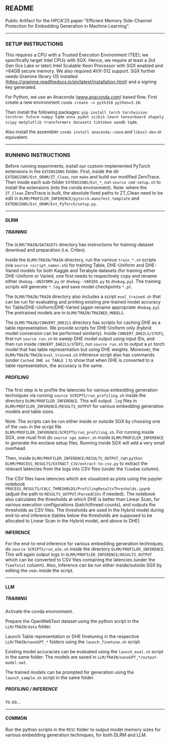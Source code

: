 
## README

Public Artifact for the HPCA'25 paper "Efficient Memory Side-Channel Protection for Embedding Generation in Machine Learning".

---


### SETUP INSTRUCTIONS

This requires a CPU with a Trusted Execution Environment (TEE); we specifically target Intel CPUs with SGX. 
Hence, we require at least a 3rd Gen (Ice Lake or later) Intel Scalable Xeon Processor with SGX enabled and >64GB secure memory.
We also required AVX-512 support.
SGX further needs Gramine library OS installed (https://gramine.readthedocs.io/en/latest/installation.html) and a signing key generated.

For Python, we use an Anaconda (www.anaconda.com) based flow.
First create a new environment `conda create -n pyth310 python=3.10`.

Then install the following packages:
`pip install torch torchvision torchrec future numpy tqdm onnx pydot scikit-learn tensorboard shapely scipy matplotlib transformers datasets tiktoken wandb tqdm`.

Also install the assembler `conda install anaconda::nasm` and `libssl-dev` or equivalent.

---

### RUNNING INSTRUCTIONS

Before running experiments, install our custom-implemented PyTorch extensions in the `EXTENSIONS` folder.
First, inside the dir `EXTENSIONS/Ext_ORAM/ZT_Clean`, run `make` and build our modified ZeroTrace.
Then inside each sub-folder `EXTENSIONS/Ext_*`, run `source cmd-setup.sh` to install the extensions (into the conda environment).
Note: where the `ZT_Clean` ZeroTrace is built, the absolute fixed paths to ZT_Clean need to be edit in `DLRM/PROFILER_INFERENCE/pytorch.manifest.template` and
`EXTENSIONS/Ext_ORAM/Ext_PyTorch/setup.py`.

---

#### DLRM

##### TRAINING 

The `DLRM/TRAIN/DATASETS` directory has instructions for training-dataset download and preparation (i.e. Criteo).

Inside the `DLRM/TRAIN/TRAIN` directory, run the various `train_*.sh` scripts (via `source <script_name>.sh`) for training Table, DHE-Uniform and DHE-Varied models for both Kaggle and Terabyte datasets (for training either DHE-Uniform or Varied, one first needs to respectively copy and rename either `dhebag--UNIFORM.py` or `dhebag--VARIED.py` to `dhebag.py`).
The training scripts will generate `*.log` and save model checkpoints `*.pt`.

The `DLRM/TRAIN/TRAIN` directory also includes a script `eval_trained.sh` that can be run for evaluating and printing existing pre-trained model accuracy for Table/DHE-Uniform/DHE-Varied (again rename appropriate `dhebag.py`). The pretrained models are in `DLRM/TRAIN/TRAINED_MODELS`.

The `DLRM/TRAIN/CONVERT_DHE2LS` directory has scripts for caching DHE as a table representation. We provide scripts for DHE-Uniform only (hybrid model conversion can be performed similarly).
Inside `CONVERT_DHE2LS/STEP1`, first run `source run.sh` to sweep DHE model output using input IDs, and then run inside `CONVERT_DHE2LS/STEP2`, run `source run.sh` to output a `pt` torch model that has table representation but using DHE weights. 
Moreover, the `DLRM/TRAIN/TRAIN/eval_trained.sh` inference script also has commands (under `Cached DHE as TABLE `) to show that when DHE is converted to a table representation, the accuracy is the same.


##### PROFILING

The first step is to profile the latencies for various embedding generation techniques via running `source SCRIPTS/run_profiling.sh` inside the directory `DLRM/PROFILER_INFERENCE`. 
This will output `.log` files in `DLRM/PROFILER_INFERENCE/RESULTS_OUTPUT` for various embedding generation models and table sizes.

Note: The scripts can be run either inside or outside SGX by choosing one of the `cmd=` in the script file `DLRM/PROFILER_INFERENCE/SCRIPTS/run_profiling.sh`. 
For running inside SGX, one must first do `source sgx_maker.sh` inside `DLRM/PROFILER_INFERENCE` to generate the enclave setup files.
Running inside SGX will add a very small overhead.

Then, inside `DLRM/PROFILER_INFERENCE/RESULTS_OUTPUT`, run `python DLRM/PROCESS_RESULTS/EXTRACT_CSV/extract-to-csv.py` to extract the relevant latencies from the logs into CSV files (under the `TimeEmb` column).

The CSV files have latencies which are visualized as plots using the jupyter notebook `PROCESS_RESULTS/CALC_THRESHOLDS/ProfilingResultsThresholds.ipynb` (adjust the path to `RESULTS_OUTPUT/ParsedCSVs` if needed).
The notebook also calculates the thresholds at which DHE is better than Linear Scan, for various execution configurations (batch/thread counts), and outputs the thresholds as CSV files.
The thresholds are used in the Hybrid model during end-to-end inference (tables below the thresholds are supposed to be allocated to Linear Scan in the Hybrid model, and above to DHE).


#### INFERENCE

For the end-to-end inference for various embedding generation techniques, do `source SCRIPTS/run_e2e.sh` inside the directory `DLRM/PROFILER_INFERENCE`. 
This will again output logs in `DLRM/PROFILER_INFERENCE/RESULTS_OUTPUT` which can be converted to CSV files containing the latencies (under the `TimeTotal` column).
Also, inference can be run either inside/outside SGX by editing the `cmd=` inside the script.


---



#### LLM


##### TRAINING 

Activate the conda environment. 

Prepare the OpenWebText dataset using the python script in the `LLM/TRAIN/data` folder.

Launch Table representation or DHE finetuning in the respective `LLM/TRAIN/nanoGPT_*` folders using the `launch_finetune.sh` script. 

Existing model accuracies can be evaluated using the `launch_eval.sh` script in the same folder. The models are saved in `LLM/TRAIN/nanoGPT_*/output-model-owt`.

The trained models can be prompted for generation using the `launch_sample.sh` script in the same folder.


##### PROFILING / INFERENCE 

`TO-DO`...




---


#### COMMON

Run the python scripts in the `MISC` folder to output model memory sizes for various embedding generation techniques, for both DLRM and LLM.




